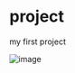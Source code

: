 # project
my first project

![image](https://user-images.githubusercontent.com/102252842/160008912-eb4412ff-98a2-4dfe-b452-c1bdaf892034.png)
